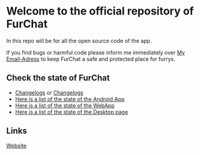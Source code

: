 # Welcome to the official repository of FurChat
In this repo will be for all the open source code of the app.

If you find bugs or harmful code please inform me immediately over [My Email-Adress](mailto:shyfox@shyfox.de)
to keep FurChat a safe and protected place for furrys.

## Check the state of FurChat
- [Changelogs](/cangelogs.md) or [Changelogs](https://www.furchat.de/changelogs)
- [Here is a list of the state of the Android App](/a-app-list.md)
- [Here is a list of the state of the WebApp](/mobilewebapp.md)
- [Here is a list of the state of the Desktop page](https://github.com/ShyFoxYT/FurChat/blob/main/desktop.md)

## Links
[Website](https://www.furchat.de)

